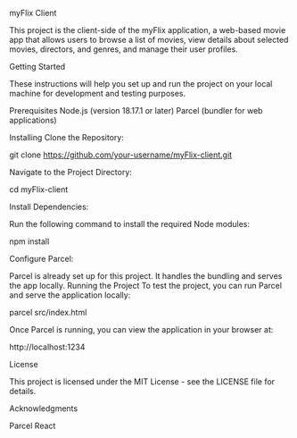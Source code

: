 myFlix Client

This project is the client-side of the myFlix application, a web-based movie app that allows users to browse a list of movies, view details about selected movies, directors, and genres, and manage their user profiles.

Getting Started

These instructions will help you set up and run the project on your local machine for development and testing purposes.

Prerequisites
Node.js (version 18.17.1 or later)
Parcel (bundler for web applications)

Installing
Clone the Repository:

git clone https://github.com/your-username/myFlix-client.git

Navigate to the Project Directory:

cd myFlix-client

Install Dependencies:

Run the following command to install the required Node modules:

npm install

Configure Parcel:

Parcel is already set up for this project. It handles the bundling and serves the app locally.
Running the Project
To test the project, you can run Parcel and serve the application locally:

parcel src/index.html

Once Parcel is running, you can view the application in your browser at:

http://localhost:1234

License

This project is licensed under the MIT License - see the LICENSE file for details.

Acknowledgments

Parcel
React
